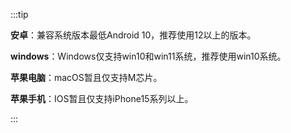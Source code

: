 <!-- 显示下载 -->
<!-- <script setup>
import DownloadPage from '/components/Downloadpage.vue'
</script> -->

<!-- 只显示下载卡片部分 -->
<!-- <DownloadPage
  lang="zh"
  :showTitle="false"
  :showTips="false"
  :showUpdateTime="false"
  :onlyCards="true"
/> -->

:::tip

**安卓**：兼容系统版本最低Android 10，推荐使用12以上的版本。

**windows**：Windows仅支持win10和win11系统，推荐使用win10系统。

**苹果电脑**：macOS暂且仅支持M芯片。

**苹果手机**：IOS暂且仅支持iPhone15系列以上。

:::
